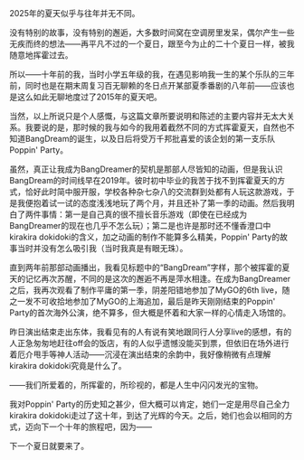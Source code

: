 2025年的夏天似乎与往年并无不同。

没有特别的故事，没有特别的邂逅，大多数时间窝在空调房里发呆，偶尔产生一些无疾而终的想法——再平凡不过的一个夏日，跟至今为止的二十个夏日一样，被我随意地挥霍过去。

所以——十年前的我，当时小学五年级的我，在遇见影响我一生的某个乐队的三年前，同时也是在期末周复习百无聊赖的冬日点开某部夏季番剧的八年前——应该也是这么如此无聊地度过了2015年的夏天吧。

当然，以上所说只是个人感慨，与这篇文章所要说明和陈述的主要内容并无太大关系。我要说的是，那时候的我与如今的我用着截然不同的方式挥霍夏天，自然也不知道BangDream的诞生，以及日后将受万千邦批喜爱的该企划的第一支乐队Poppin' Party。

虽然，真正让我成为BangDreamer的契机是那部人尽皆知的动画，但是我认识BangDream的时间线早在2019年。彼时初中毕业的我苦于找不到挥霍夏天的方式，恰好此时简中服开服，学校各种杂七杂八的交流群到处都有人玩这款游戏，于是我便抱着试一试的态度浅浅地玩了两个月，并且还补了第一季的动画。然后我明白了两件事情：第一是自己真的很不擅长音乐游戏（即使在已经成为BangDreamer的现在也几乎不怎么玩）；第二是也许是那时还不懂香澄口中kirakira dokidoki的含义，加之动画的制作不能算多么精美，Poppin' Party的故事当时并没有怎么吸引我（当时我真是有眼无珠）。

直到两年前那部动画播出，我看见标题中的“BangDream”字样，那个被挥霍的夏天的记忆再次苏醒，不同的是这次的邂逅不再是萍水相逢。在成为BangDreamer之后，我再次观看了制作平庸的第一季，阴差阳错地参加了MyGO的6th live，随之一发不可收拾地参加了MyGO的上海追加，最后是昨天刚刚结束的Poppin' Party的首次海外公演，绝不算多，但大概是怀着和大家一样的心情走入场馆的。

昨日演出结束走出东体，我看见有的人有说有笑地跟同行人分享live的感想，有的人正急匆匆地赶往off会的饭店，有的人似乎遗憾没能买到票，但依旧在场外进行着厄介甩手等神人活动——沉浸在演出结束的余韵中，我好像稍微有点理解kirakira dokidoki究竟是什么了。

——我们所爱着的，所挥霍的，所珍视的，都是人生中闪闪发光的宝物。

我对Poppin' Party的历史知之甚少，但大概可以肯定，她们一定是用尽自己全力kirakira dokidoki走过了这十年，到达了光辉的今天。之后，她们也会以相同的方式，迈向下一个十年的旅程吧，因为——

下一个夏日就要来了。
